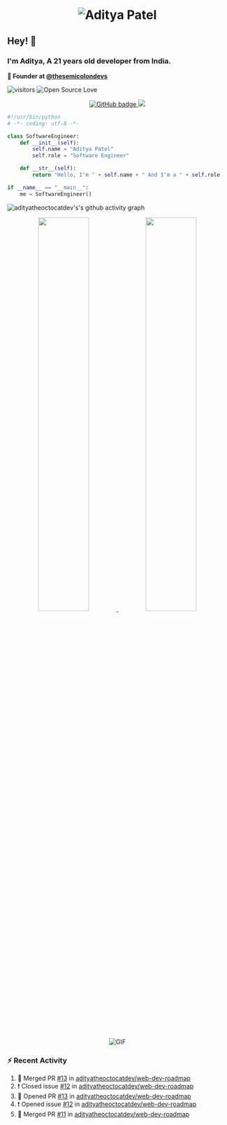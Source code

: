 <h1 align="center">
  <img src="https://raw.githubusercontent.com/adityatheoctocatdev/adityatheoctocatdev/main/name.svg" alt="Aditya Patel" />
</h1>

## Hey! 👋
### I'm Aditya, A 21 years old developer from India.

**🧭 Founder at [@thesemicolondevs](https://github.com/thesemicolondevs)**

![visitors](https://visitor-badge.laobi.icu/badge?page_id=adityatheoctocatdev.adityatheoctocatdev)
![Open Source Love](https://badges.frapsoft.com/os/v1/open-source.svg?v=102)

<p align="center">
  <a href="https://github.com/adityatheoctocatdev?tab=followers">
    <img src="https://img.shields.io/github/followers/adityatheoctocatdev?tab=followers?label=blue&logo=github&style=for-the-badge" alt="GitHub badge" />
  </a>
  <a href="https://twitter.com/adptheoctcatdev">
    <img src="https://img.shields.io/twitter/follow/adptheoctcatdev?label=Twitter&logo=twitter&style=for-the-badge" />
  </a>
</p>

```python
#!/usr/bin/python
# -*- coding: utf-8 -*-

class SoftwareEngineer:
    def __init__(self):
        self.name = "Aditya Patel"
        self.role = "Software Engineer"

    def __str__(self):
        return "Hello, I'm " + self.name + " And I'm a " + self.role

if __name__ == "__main__":
    me = SoftwareEngineer()
```

![adityatheoctocatdev's's github activity graph](https://activity-graph.herokuapp.com/graph?username=adityatheoctocatdev&theme=xcode&hide_border=true)

<p align="center">
  <a href="https://github-readme-stats.vercel.app/api?username=adityatheoctocatdev&show_icons=true&theme=dark&hide_border=true">
    <img width="48%" src="https://github-readme-stats.vercel.app/api?username=adityatheoctocatdev&show_icons=true&theme=dark&hide_border=true" />
  </a>
  <a href="https://github-readme-streak-stats.herokuapp.com/?user=adityatheoctocatdev&theme=dark&hide_border=true">
    <img width="48%" src="https://github-readme-streak-stats.herokuapp.com/?user=adityatheoctocatdev&theme=dark&hide_border=true" />
  </a>
  <img alt="GIF" src="https://media.giphy.com/media/RK5KD6UcUpAt92zZvt/giphy.gif" />
</p>

### :zap: Recent Activity

<!--START_SECTION:activity-->
1. 🎉 Merged PR [#13](https://github.com/adityatheoctocatdev/web-dev-roadmap/pull/13) in [adityatheoctocatdev/web-dev-roadmap](https://github.com/adityatheoctocatdev/web-dev-roadmap)
2. ❗️ Closed issue [#12](https://github.com/adityatheoctocatdev/web-dev-roadmap/issues/12) in [adityatheoctocatdev/web-dev-roadmap](https://github.com/adityatheoctocatdev/web-dev-roadmap)
3. 💪 Opened PR [#13](https://github.com/adityatheoctocatdev/web-dev-roadmap/pull/13) in [adityatheoctocatdev/web-dev-roadmap](https://github.com/adityatheoctocatdev/web-dev-roadmap)
4. ❗️ Opened issue [#12](https://github.com/adityatheoctocatdev/web-dev-roadmap/issues/12) in [adityatheoctocatdev/web-dev-roadmap](https://github.com/adityatheoctocatdev/web-dev-roadmap)
5. 🎉 Merged PR [#11](https://github.com/adityatheoctocatdev/web-dev-roadmap/pull/11) in [adityatheoctocatdev/web-dev-roadmap](https://github.com/adityatheoctocatdev/web-dev-roadmap)
<!--END_SECTION:activity-->

